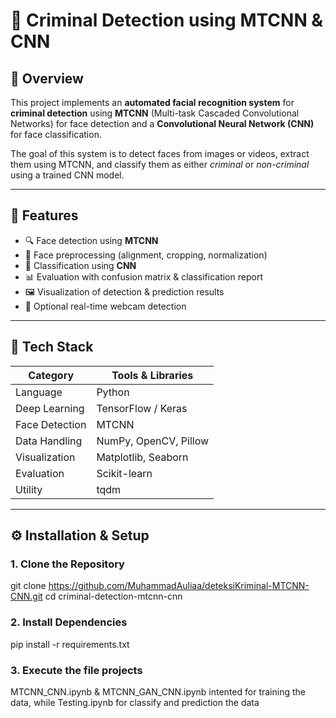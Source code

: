 # 🧠 Criminal Detection using MTCNN & CNN

## 📌 Overview
This project implements an **automated facial recognition system** for **criminal detection** using **MTCNN** (Multi-task Cascaded Convolutional Networks) for face detection and a **Convolutional Neural Network (CNN)** for face classification.

The goal of this system is to detect faces from images or videos, extract them using MTCNN, and classify them as either *criminal* or *non-criminal* using a trained CNN model.

---

## 🚀 Features
- 🔍 Face detection using **MTCNN**
- 🧩 Face preprocessing (alignment, cropping, normalization)
- 🧠 Classification using **CNN**
- 📊 Evaluation with confusion matrix & classification report
- 🖼 Visualization of detection & prediction results
- 🎥 Optional real-time webcam detection

---

## 🧰 Tech Stack

| Category | Tools & Libraries |
|-----------|-------------------|
| Language | Python |
| Deep Learning | TensorFlow / Keras |
| Face Detection | MTCNN |
| Data Handling | NumPy, OpenCV, Pillow |
| Visualization | Matplotlib, Seaborn |
| Evaluation | Scikit-learn |
| Utility | tqdm |

---

## ⚙️ Installation & Setup

### 1. Clone the Repository
git clone https://github.com/MuhammadAuliaa/deteksiKriminal-MTCNN-CNN.git
cd criminal-detection-mtcnn-cnn

### 2. Install Dependencies
pip install -r requirements.txt

### 3. Execute the file projects
MTCNN_CNN.ipynb & MTCNN_GAN_CNN.ipynb intented for training the data, while Testing.ipynb for classify and prediction the data